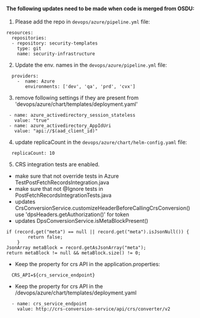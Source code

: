 #### The following updates need to be made when code is merged from OSDU:
1. Please add the repo in `devops/azure/pipeline.yml` file:
```
resources:
  repositories:
  - repository: security-templates
    type: git
    name: security-infrastructure
```

2. Update the env. names in the `devops/azure/pipeline.yml` file:
```
  providers:
    -  name: Azure
       environments: ['dev', 'qa', 'prd', 'cvx']
```

3. remove following settings if they are present from 'devops/azure/chart/templates/deployment.yaml'
```
 - name: azure_activedirectory_session_stateless
   value: "true"
 - name: azure_activedirectory_AppIdUri
   value: "api://$(aad_client_id)" 
```

4. update replicaCount in the `devops/azure/chart/helm-config.yaml` file:
```
  replicaCount: 10
```

5. CRS integration tests are enabled. 
- make sure that not override tests in Azure TestPostFetchRecordsIntegration.java
- make sure that not @Ignore tests in PostFetchRecordsIntegrationTests.java
- updates CrsConversionService.customizeHeaderBeforeCallingCrsConversion() use 'dpsHeaders.getAuthorization()' for token
- updates DpsConversionService.isMetaBlockPresent()
```
if (record.get("meta") == null || record.get("meta").isJsonNull()) {
        return false;
    }
JsonArray metaBlock = record.getAsJsonArray("meta");
return metaBlock != null && metaBlock.size() != 0;
```
- Keep the property for crs API in the application.properties:
``` 
  CRS_API=${crs_service_endpoint}
```
- Keep the property for crs API in the /devops/azure/chart/templates/deployment.yaml
```
  - name: crs_service_endpoint
    value: http://crs-conversion-service/api/crs/converter/v2
```